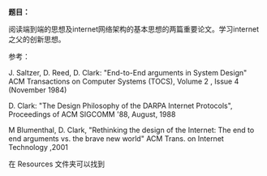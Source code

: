**题目：**

阅读端到端的思想及internet网络架构的基本思想的两篇重要论文。学习internet之父的创新思想。

参考：

J. Saltzer, D. Reed, D. Clark: "End-to-End arguments in System Design" ACM Transactions on Computer Systems (TOCS), Volume 2 , Issue 4 (November 1984) 

D. Clark: "The Design Philosophy of the DARPA Internet Protocols", Proceedings of ACM SIGCOMM '88, August, 1988

M Blumenthal, D. Clark, "Rethinking the design of the Internet: The end to end arguments vs. the brave new world" ACM Trans. on Internet Technology ,2001

在 Resources 文件夹可以找到
